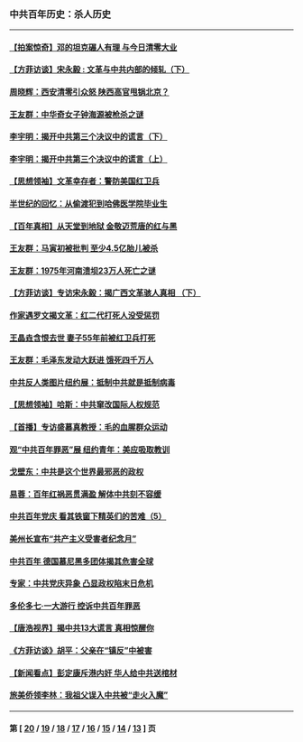 ### 中共百年历史：杀人历史
---
#### [【拍案惊奇】邓的坦克碾人有理 与今日清零大业](../../pages/nf1176106/n13729574.md?10020430) 
#### [【方菲访谈】宋永毅 : 文革与中共内部的倾轧（下）](../../pages/nf1176106/n13486836.md?10020430) 
#### [周晓辉：西安清零引众怒 陕西高官甩锅北京？](../../pages/nf1176106/n13484627.md?10020430) 
#### [王友群：中华奇女子钟海源被枪杀之谜](../../pages/nf1176106/n13430555.md?10020430) 
#### [李宇明：揭开中共第三个决议中的谎言（下）](../../pages/nf1176106/n13389389.md?10020430) 
#### [李宇明：揭开中共第三个决议中的谎言（上）](../../pages/nf1176106/n13388697.md?10020430) 
#### [【思想领袖】文革幸存者：警防美国红卫兵](../../pages/nf1176106/n13339289.md?10020430) 
#### [半世纪的回忆：从偷渡犯到哈佛医学院毕业生](../../pages/nf1176106/n13345328.md?10020430) 
#### [【百年真相】从天堂到地狱 金敬迈荒唐的红与黑](../../pages/nf1176106/n13336995.md?10020430) 
#### [王友群：马寅初被批判 至少4.5亿胎儿被杀](../../pages/nf1176106/n13260313.md?10020430) 
#### [王友群：1975年河南溃坝23万人死亡之谜](../../pages/nf1176106/n13231576.md?10020430) 
#### [【方菲访谈】专访宋永毅：揭广西文革骇人真相 （下）](../../pages/nf1176106/n13209074.md?10020430) 
#### [作家遇罗文揭文革：红二代打死人没受惩罚](../../pages/nf1176106/n13205254.md?10020430) 
#### [王晶垚含恨去世 妻子55年前被红卫兵打死](../../pages/nf1176106/n13203590.md?10020430) 
#### [王友群：毛泽东发动大跃进 饿死四千万人](../../pages/nf1176106/n13177158.md?10020430) 
#### [中共反人类图片纽约展：抵制中共就是抵制病毒](../../pages/nf1176106/n13115371.md?10020430) 
#### [【思想领袖】哈斯：中共窜改国际人权规范](../../pages/nf1176106/n13053647.md?10020430) 
#### [【首播】专访盛慕真教授：毛的血腥群众运动](../../pages/nf1176106/n13091782.md?10020430) 
#### [观“中共百年罪恶”展 纽约青年：美应吸取教训](../../pages/nf1176106/n13085246.md?10020430) 
#### [戈壁东：中共是这个世界最邪恶的政权](../../pages/nf1176106/n13085641.md?10020430) 
#### [易蓉：百年红祸恶贯满盈 解体中共刻不容缓](../../pages/nf1176106/n13084455.md?10020430) 
#### [中共百年党庆 看其铁窗下精英们的苦难（5）](../../pages/nf1176106/n13076766.md?10020430) 
#### [美州长宣布“共产主义受害者纪念月”](../../pages/nf1176106/n13074024.md?10020430) 
#### [中共百年 德国慕尼黑多团体揭其危害全球](../../pages/nf1176106/n13068873.md?10020430) 
#### [专家：中共党庆异象 凸显政权陷末日危机](../../pages/nf1176106/n13067084.md?10020430) 
#### [多伦多七·一大游行 控诉中共百年罪恶](../../pages/nf1176106/n13062043.md?10020430) 
#### [【唐浩视界】揭中共13大谎言 真相惊醒你](../../pages/nf1176106/n13065208.md?10020430) 
#### [《方菲访谈》胡平：父亲在“镇反”中被害](../../pages/nf1176106/n13064114.md?10020430) 
#### [【新闻看点】彭定康斥港内奸 华人给中共送棺材](../../pages/nf1176106/n13064230.md?10020430) 
#### [旅美侨领李林：我祖父误入中共被“走火入魔”](../../pages/nf1176106/n13062777.md?10020430) 

---
#### 第 [ [20](./20.md?10020430) / [19](./19.md?10020430) / [18](./18.md?10020430) / [17](./17.md?10020430) / [16](./16.md?10020430) / [15](./15.md?10020430) / [14](./14.md?10020430) / [13](./13.md?10020430) ] 页
